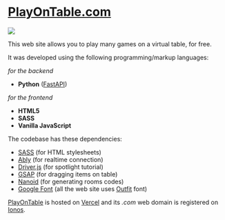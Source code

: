 # [PlayOnTable.com](https://playontable.com/)

![](https://gwu0gmqhaw3wrynk.public.blob.vercel-storage.com/other/thumbnail-vj0zUV663nFN8eHuzHvFuVBJq3BrhR.png)

This web site allows you to play many games on a virtual table, for free.

It was developed using the following programming/markup languages:

*for the backend*

- **Python** ([FastAPI](https://fastapi.tiangolo.com/))

*for the frontend*

- **HTML5**
- **SASS**
- **Vanilla JavaScript**

The codebase has these dependencies:

- [SASS](https://sass-lang.com/) (for HTML stylesheets)
- [Ably](https://ably.com/) (for realtime connection)
- [Driver.js](https://driverjs.com/) (for spotlight tutorial)
- [GSAP](https://gsap.com/) (for dragging items on table)
- [Nanoid](https://www.npmjs.com/package/nanoid) (for generating rooms codes)
- [Google Font](https://fonts.google.com/) (all the web site uses [Outfit](https://fonts.google.com/specimen/Outfit) font)

[PlayOnTable](https://www.playontable.com/) is hosted on [Vercel](https://vercel.com/) and its *.com* web domain is registered on [Ionos](https://www.ionos.it/).